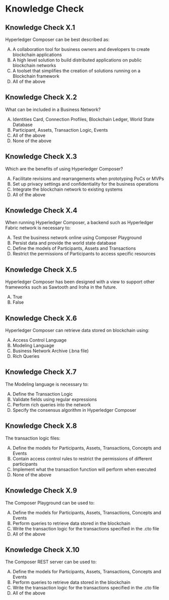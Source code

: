 # Knowledge Check

## Knowledge Check X.1
<!-- A + C -->
Hyperledger Composer can be best described as:

<ol type="A">
  <li>A collaboration tool for business owners and developers to create blockchain applications</li>
  <li>A high level solution to build distributed applications on public blockchain networks</li>
  <li>A toolset that simplifies the creation of solutions running on a Blockchain framework</li>
  <li>All of the above</li>
</ol>

## Knowledge Check X.2
<!-- B -->
What can be included in a Business Network?

<ol type="A">
  <li>Identities Card, Connection Profiles, Blockchain Ledger, World State Database</li>
  <li>Participant, Assets, Transaction Logic, Events</li>
  <li>All of the above</li>
  <li>None of the above</li>
</ol>

## Knowledge Check X.3
<!-- D -->
Which are the benefits of using Hyperledger Composer?

<ol type="A">
  <li>Facilitate revisions and rearrangements when prototyping PoCs or MVPs</li>
  <li>Set up privacy settings and confidentiality for the business operations</li>
  <li>Integrate the blockchain network to existing systems</li>
  <li>All of the above</li>
</ol>

## Knowledge Check X.4
<!-- B -->
When running Hyperledger Composer, a backend such as Hyperledger Fabric network is necessary to:

<ol type="A">
  <li>Test the business network online using Composer Playground</li>
  <li>Persist data and provide the world state database</li>
  <li>Define the models of Participants, Assets and Transactions</li>
  <li>Restrict the permissions of Participants to access specific resources</li>
</ol>

## Knowledge Check X.5
<!-- A -->
Hyperledger Composer has been designed with a view to support other frameworks such as Sawtooth and Iroha in the future.

<ol type="A">
  <li>True</li>
  <li>False</li>
</ol>

## Knowledge Check X.6
<!-- D -->
Hyperledger Composer can retrieve data stored on blockchain using:

<ol type="A">
  <li>Access Control Language</li>
  <li>Modeling Language</li>
  <li>Business Network Archive (.bna file)</li>
  <li>Rich Queries</li>
</ol>

## Knowledge Check X.7
<!-- B -->
The Modeling language is necessary to:

<ol type="A">
  <li>Define the Transaction Logic</li>
  <li>Validate fields using regular expressions</li>
  <li>Perform rich queries into the network</li>
  <li>Specify the consensus algorithm in Hyperledger Composer</li>
</ol>

## Knowledge Check X.8
<!-- C -->
The transaction logic files:

<ol type="A">
  <li>Define the models for Participants, Assets, Transactions, Concepts and Events</li>
  <li>Contain access control rules to restrict the permissions of different participants</li>
  <li>Implement what the transaction function will perform when executed</li>
  <li>None of the above</li>
</ol>

## Knowledge Check X.9
<!-- A + C -->
The Composer Playground can be used to:

<ol type="A">
  <li>Define the models for Participants, Assets, Transactions, Concepts and Events</li>
  <li>Perform queries to retrieve data stored in the blockchain</li>
  <li>Write the transaction logic for the transactions specified in the .cto file</li>
  <li>All of the above</li>
</ol>

## Knowledge Check X.10
<!-- B -->
The Composer REST server can be used to:

<ol type="A">
  <li>Define the models for Participants, Assets, Transactions, Concepts and Events</li>
  <li>Perform queries to retrieve data stored in the blockchain</li>
  <li>Write the transaction logic for the transactions specified in the .cto file</li>
  <li>All of the above</li>
</ol>